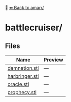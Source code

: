 📁 [⬅ Back to amarr/](../README.md)

# battlecruiser/

## Files

| Name | Preview |
|------|---------|
| [damnation.stl](./damnation.stl) | — |
| [harbringer.stl](./harbringer.stl) | — |
| [oracle.stl](./oracle.stl) | — |
| [prophecy.stl](./prophecy.stl) | — |